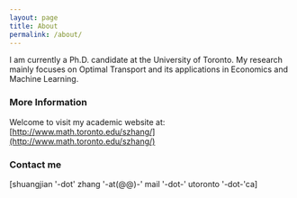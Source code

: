 ```yaml
---
layout: page
title: About
permalink: /about/
---
```


I am currently a Ph.D. candidate at the University of Toronto. My research mainly focuses on Optimal Transport and its applications in Economics and Machine Learning.

### More Information

Welcome to visit my academic website at: [http://www.math.toronto.edu/szhang/](http://www.math.toronto.edu/szhang/)

### Contact me

[shuangjian '-dot' zhang '-at(@@)-' mail '-dot-' utoronto '-dot-'ca]
